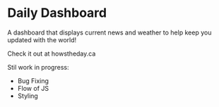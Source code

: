 # Daily Dashboard

A dashboard that displays current news and weather to help keep you updated with the world!

Check it out at howstheday.ca

Stil work in progress:
- Bug Fixing
- Flow of JS
- Styling

